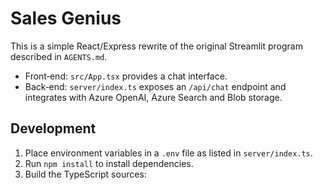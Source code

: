# Sales Genius

This is a simple React/Express rewrite of the original Streamlit program described in `AGENTS.md`.

- Front‑end: `src/App.tsx` provides a chat interface.
- Back‑end: `server/index.ts` exposes an `/api/chat` endpoint and integrates with Azure OpenAI, Azure Search and Blob storage.

## Development

1. Place environment variables in a `.env` file as listed in `server/index.ts`.
2. Run `npm install` to install dependencies.
3. Build the TypeScript sources:
